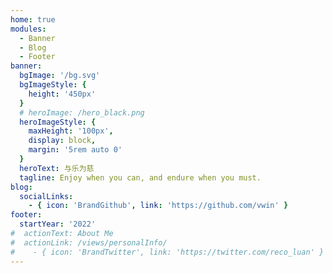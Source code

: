 ```yaml
---
home: true
modules:
  - Banner
  - Blog
  - Footer
banner:
  bgImage: '/bg.svg'
  bgImageStyle: {
    height: '450px'
  }
  # heroImage: /hero_black.png
  heroImageStyle: {
    maxHeight: '100px',
    display: block,
    margin: '5rem auto 0'
  }
  heroText: 与乐为慈
  tagline: Enjoy when you can, and endure when you must.
blog:
  socialLinks:
    - { icon: 'BrandGithub', link: 'https://github.com/vwin' }
footer:
  startYear: '2022'
#  actionText: About Me
#  actionLink: /views/personalInfo/
#    - { icon: 'BrandTwitter', link: 'https://twitter.com/reco_luan' }
---
```

